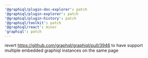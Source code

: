 ```yaml
---
'@graphiql/plugin-doc-explorer': patch
'@graphiql/plugin-explorer': patch
'@graphiql/plugin-history': patch
'@graphiql/toolkit': patch
'@graphiql/react': minor
'graphiql': patch
---
```


revert https://github.com/graphql/graphiql/pull/3946 to have support multiple embedded graphiql instances on the same page
